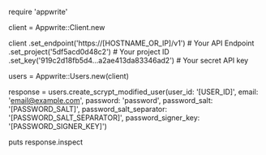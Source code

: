 require 'appwrite'

client = Appwrite::Client.new

client
    .set_endpoint('https://[HOSTNAME_OR_IP]/v1') # Your API Endpoint
    .set_project('5df5acd0d48c2') # Your project ID
    .set_key('919c2d18fb5d4...a2ae413da83346ad2') # Your secret API key

users = Appwrite::Users.new(client)

response = users.create_scrypt_modified_user(user_id: '[USER_ID]', email: 'email@example.com', password: 'password', password_salt: '[PASSWORD_SALT]', password_salt_separator: '[PASSWORD_SALT_SEPARATOR]', password_signer_key: '[PASSWORD_SIGNER_KEY]')

puts response.inspect